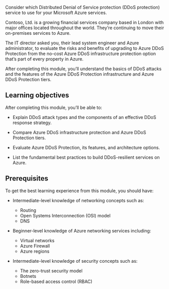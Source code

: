 Consider which Distributed Denial of Service protection (DDoS protection) service to use for your Microsoft Azure services.

Contoso, Ltd. is a growing financial services company based in London with major offices located throughout the world. They’re continuing to move their on-premises services to Azure.

The IT director asked you, their lead system engineer and Azure administrator, to evaluate the risks and benefits of upgrading to Azure DDoS Protection from the no-cost Azure DDoS infrastructure protection option that’s part of every property in Azure.

After completing this module, you’ll understand the basics of DDoS attacks and the features of the Azure DDoS Protection infrastructure and Azure DDoS Protection tiers.

## Learning objectives

After completing this module, you’ll be able to:

- Explain DDoS attack types and the components of an effective DDoS response strategy.

- Compare Azure DDoS infrastructure protection and Azure DDoS Protection tiers.

- Evaluate Azure DDoS Protection, its features, and architecture options.

- List the fundamental best practices to build DDoS-resilient services on Azure.

## Prerequisites

To get the best learning experience from this module, you should have:

- Intermediate-level knowledge of networking concepts such as:

  - Routing
  - Open Systems Interconnection (OSI) model
  - DNS

- Beginner-level knowledge of Azure networking services including:

  - Virtual networks
  - Azure Firewall
  - Azure regions

- Intermediate-level knowledge of security concepts such as:

  - The zero-trust security model
  - Botnets
  - Role-based access control (RBAC)
